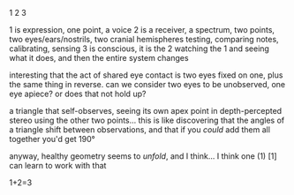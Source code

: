 1 2 3

1 is expression, one point, a voice
2 is a receiver, a spectrum, two points, two eyes/ears/nostrils, two cranial hemispheres testing, comparing notes, calibrating, sensing
3 is conscious, it is the 2 watching the 1 and seeing what it does, and then the entire system changes

interesting that the act of shared eye contact is two eyes fixed on one, plus the same thing in reverse. can we consider two eyes to be unobserved, one eye apiece? or does that not hold up?

a triangle that self-observes, seeing its own apex point in depth-percepted stereo using the other two points... this is like discovering that the angles of a triangle shift between observations, and that if you *could* add them all together you'd get 190°

anyway, healthy geometry seems to *unfold*, and I think... I think one (1) [1] can learn to work with that

1+2=3
